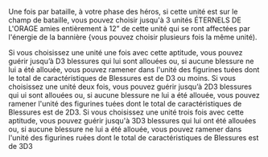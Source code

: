 Une fois par bataille, à votre phase des
héros, si cette unité est sur le champ de
bataille, vous pouvez choisir jusqu'à 3
unités ÉTERNELS DE L'ORAGE amies
entièrement à 12” de cette unité qui se
ront affectées par l'énergie de la bannière
{vous pouvez choisir plusieurs fois la
même unité).

Si vous choisissez une unité une fois
avec cette aptitude, vous pouvez guérir
jusqu’à D3 blessures qui lui sont allouées
ou, si aucune blessure ne lui a été allouée,
vous pouvez ramener dans l'unité des
figurines tuées dont le total de caractéristiques de Blessures est de D3 ou moins.
Si vous choisissez une unité deux fois, vous
pouvez guérir jusqu’à 2D3 blessures qui
ui sont allouées ou, si aucune blessure
ne lui a été allouée, vous pouvez ramener
l'unité des figurines tuées dont le total de
caractéristiques de Blessures est de 2D3.
Si vous choisissez une unité trois fois avec
cette aptitude, vous pouvez guérir jusqu'à
3D3 blessures qui lui ont été allouées ou,
si aucune blessure ne lui a été allouée, vous
pouvez ramener dans l'unité des figurines
ruées dont le total de caractéristiques de
Blessures est de 3D3
